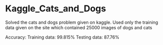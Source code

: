 # Kaggle_Cats_and_Dogs
Solved the cats and dogs problem given on kaggle. Used only the training data given on the site which contained 25000 images of dogs and cats

Accuracy:
  Training data: 99.815%
  Testing data:  87.76%
